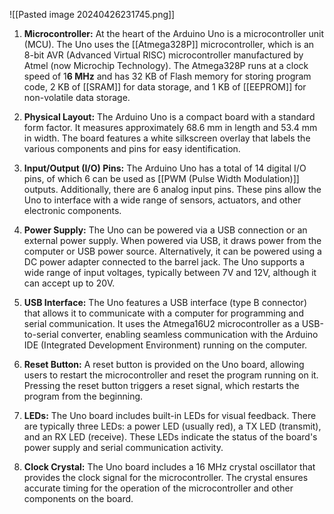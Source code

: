 
![[Pasted image 20240426231745.png]]

1. **Microcontroller:** At the heart of the Arduino Uno is a microcontroller unit (MCU). The Uno uses the [[Atmega328P]] microcontroller, which is an 8-bit AVR (Advanced Virtual RISC) microcontroller manufactured by Atmel (now Microchip Technology). The Atmega328P runs at a clock speed of 1**6 MHz** and has 32 KB of Flash memory for storing program code, 2 KB of [[SRAM]] for data storage, and 1 KB of [[EEPROM]] for non-volatile data storage.
    
2. **Physical Layout:** The Arduino Uno is a compact board with a standard form factor. It measures approximately 68.6 mm in length and 53.4 mm in width. The board features a white silkscreen overlay that labels the various components and pins for easy identification.
    
3. **Input/Output (I/O) Pins:** The Arduino Uno has a total of 14 digital I/O pins, of which 6 can be used as [[PWM (Pulse Width Modulation)]] outputs. Additionally, there are 6 analog input pins. These pins allow the Uno to interface with a wide range of sensors, actuators, and other electronic components.
    
4. **Power Supply:** The Uno can be powered via a USB connection or an external power supply. When powered via USB, it draws power from the computer or USB power source. Alternatively, it can be powered using a DC power adapter connected to the barrel jack. The Uno supports a wide range of input voltages, typically between 7V and 12V, although it can accept up to 20V.
    
5. **USB Interface:** The Uno features a USB interface (type B connector) that allows it to communicate with a computer for programming and serial communication. It uses the Atmega16U2 microcontroller as a USB-to-serial converter, enabling seamless communication with the Arduino IDE (Integrated Development Environment) running on the computer.
    
6. **Reset Button:** A reset button is provided on the Uno board, allowing users to restart the microcontroller and reset the program running on it. Pressing the reset button triggers a reset signal, which restarts the program from the beginning.
    
7. **LEDs:** The Uno board includes built-in LEDs for visual feedback. There are typically three LEDs: a power LED (usually red), a TX LED (transmit), and an RX LED (receive). These LEDs indicate the status of the board's power supply and serial communication activity.
    
8. **Clock Crystal:** The Uno board includes a 16 MHz crystal oscillator that provides the clock signal for the microcontroller. The crystal ensures accurate timing for the operation of the microcontroller and other components on the board.
